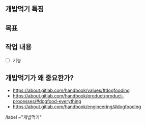 <!-- 개밥먹기를 장려하고 팀 구성원들에게 개밥먹기의 중요성을 교육하기 위한 가벼운 이슈 템플릿 -->

<!-- 기능 설명 링크 (문서, 에픽 등) -->
## 개밥먹기 특징


<!-- 원하는 개밥먹기 수준: 문제 검증, 테스트, 생산 사용량 등 -->
## 목표


<!-- 작업 목록 (참고: https://gitlab.com/gitlab-com/www-gitlab-com/-/issues/8499)-->
## 작업 내용
- [ ] 기능


## 개밥먹기가 왜 중요한가?
- https://about.gitlab.com/handbook/values/#dogfooding
- https://about.gitlab.com/handbook/product/product-processes/#dogfood-everything
- https://about.gitlab.com/handbook/engineering/#dogfooding


/label ~"개밥먹기"
